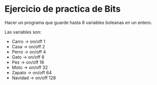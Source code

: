 # Ejercicio de practica de Bits

Hacer un programa que guarde hasta 8 variables boleanas en un entero.

Las variables son:

* Carro   ->  on/off     1
* Casa    ->  on/off     2
* Perro   ->  on/off     4
* Gato    ->  on/off     8
* Pez     ->  on/off    16
* Moto    ->  on/off    32
* Zapato  ->  on/off    64
* Navidad ->  on/off   128



